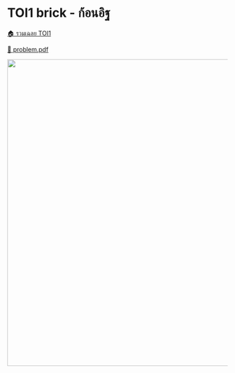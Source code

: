 <!-- @codegen_problem begin -->
# TOI1 brick - ก้อนอิฐ

[🏠 รวมเฉลย TOI1](../)

[💎 problem.pdf](./toi1_brick.pdf)

<img width="700" src="https://github.com/krist7599555/toi/assets/19445033/80c80822-7583-4bcd-a705-dae3eacdee85" />
<!-- @codegen_problem end -->
